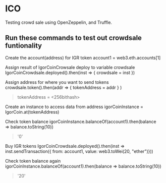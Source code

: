 # ICO
Testing crowd sale using OpenZeppelin, and Truffle.

## Run these commands to test out crowdsale funtionality

Create the account(address) for IGR token
account1 = web3.eth.accounts[1]

Assign result of IgorCoinCrowsale deploy to variable crowdsale
IgorCoinCrowdsale.deployed().then(inst => { crowdsale = inst })

Assign address for where you want to send tokens
crowdsale.token().then(addr => { tokenAddress = addr } )
> tokenAddress = <256bithash>

Create an instance to access data from address
igorCoinInstance = IgorCoin.at(tokenAddress)

Check token balance
igorCoinInstance.balanceOf(account1).then(balance => balance.toString(10))
> '0'

Buy IGR tokens
IgorCoinCrowdsale.deployed().then(inst => inst.sendTransaction({ from: account1, value: web3.toWei(20, "ether")}))

Check token balance again
igorCoinInstance.balanceOf(account1).then(balance => balance.toString(10))
> '20'
